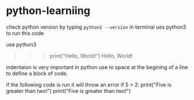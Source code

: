 # python-learniing

check python version by typing `python3 --version` in terminal
ues python3 to run this code 

use python3 
>>> print("Hello, World!")
Hello, World!

indentaion is very important in python
use to space at the begining of a line to define a block of code.


if the following code is run it will throw an error
if 5 > 2:
 print("Five is greater than two!")
        print("Five is greater than two!")
 